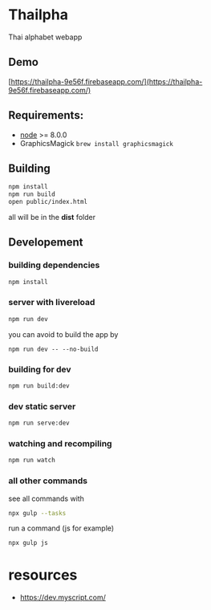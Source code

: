 # Thailpha

Thai alphabet webapp

## Demo

[https://thailpha-9e56f.firebaseapp.com/](https://thailpha-9e56f.firebaseapp.com/)

## Requirements:

- [node](http://nodejs.org/download/) >= 8.0.0
- GraphicsMagick `brew install graphicsmagick`

## Building

```sh
npm install
npm run build
open public/index.html
```

all will be in the **dist** folder

## Developement

### building dependencies

```sh
npm install
```

### server with livereload


```sh
npm run dev
```

you can avoid to build the app by

```
npm run dev -- --no-build
```

### building for dev

```sh
npm run build:dev
```

### dev static server

```sh
npm run serve:dev
```

### watching and recompiling

```sh
npm run watch
```

### all other commands

see all commands with 

```sh
npx gulp --tasks
```

run a command (js for example)

```sh
npx gulp js
```

# resources

- https://dev.myscript.com/
